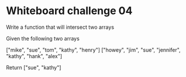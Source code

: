 # Whiteboard challenge 04

Write a function that will intersect two arrays

Given the following two arrays

["mike", "sue", "tom", "kathy", "henry"]
["howey", "jim", "sue", "jennifer", "kathy", "hank", "alex"]

Return
["sue", "kathy"]